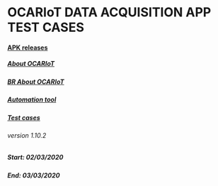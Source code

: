 # OCARIoT DATA ACQUISITION APP TEST CASES

#### [APK releases](https://github.com/ocariot/da-app/releases)
##### [About OCARIoT](https://ocariot.com/)
##### [BR About OCARIoT](https://ocariot.com.br/)
##### [Automation tool](http://appium.io/)

##### [Test cases](https://drive.google.com/open?id=1EyZNdsP-_hjqO7Z2VbGNvgph_VHBmXGoIXOotv4ev3k)

###### version 1.10.2
##### Start: 02/03/2020
##### End: 03/03/2020
